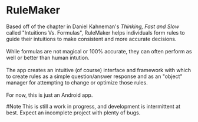 # RuleMaker
Based off of the chapter in Daniel Kahneman's <i>Thinking, Fast and Slow</i> called "Intuitions Vs. Formulas", RuleMaker helps individuals form rules to guide their intuitions to make consistent and more accurate decisions.<br></br> 
While formulas are not magical or 100% accurate, they can often perform as well or better than human intution.<br></br> 
The app creates an intuitive (of course) interface and framework with which to create rules as a simple question/answer response and as an "object" manager for attempting to change or optimize those rules.<br></br> 
For now, this is just an Android app.

#Note
This is still a work in progress, and development is intermittent at best. Expect an incomplete project with plenty of bugs.
